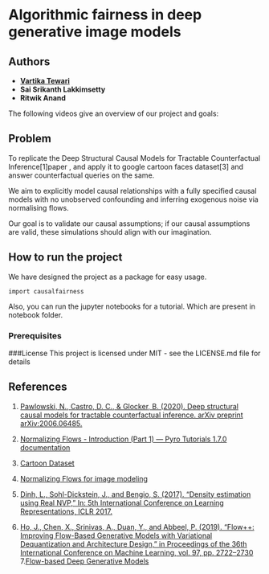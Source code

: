# Algorithmic fairness in deep generative image models
## Authors

* [**Vartika Tewari**](https://www.linkedin.com/in/vartika-tewari1992/)
* **Sai Srikanth Lakkimsetty**
* **Ritwik Anand**



The following videos give an overview of our project and goals:

## Problem
To replicate the Deep Structural Causal Models for Tractable Counterfactual Inference[1]paper , and apply it to google cartoon faces dataset[3] and answer counterfactual queries on the same. 

We aim to explicitly model causal relationships with a fully specified causal models with no unobserved confounding and inferring exogenous noise via  normalising flows.

Our goal is to validate our causal assumptions; if our causal assumptions are valid, these simulations should align with our imagination.



## How to run the project
We have designed the project as a package for easy usage.

 `import causalfairness`


Also, you can run the jupyter notebooks for a tutorial. Which are present in notebook folder.


### Prerequisites 

###License
This project is licensed under MIT - see the LICENSE.md file for details




## References
1. [Pawlowski, N., Castro, D. C., & Glocker, B. (2020). Deep structural causal models for tractable counterfactual inference. arXiv preprint arXiv:2006.06485.](https://arxiv.org/pdf/2006.06485.pdf)

2. [Normalizing Flows - Introduction (Part 1) — Pyro Tutorials 1.7.0 documentation](https://pyro.ai/examples/normalizing_flows_i.html)

3. [Cartoon Dataset](https://google.github.io/cartoonset/)

4. [Normalizing Flows for image modeling](https://uvadlc-notebooks.readthedocs.io/en/latest/tutorial_notebooks/tutorial11/NF_image_modeling.html#Tutorial-11:-Normalizing-Flows-for-image-modeling)

5. [Dinh, L., Sohl-Dickstein, J., and Bengio, S. (2017). “Density estimation using Real NVP,” In: 5th International Conference on Learning Representations, ICLR 2017.](https://arxiv.org/abs/1605.08803)
6. [Ho, J., Chen, X., Srinivas, A., Duan, Y., and Abbeel, P. (2019). “Flow++: Improving Flow-Based Generative Models with Variational Dequantization and Architecture Design,” in Proceedings of the 36th International Conference on Machine Learning, vol. 97, pp. 2722–2730](https://arxiv.org/pdf/1902.00275.pdf)
7.[Flow-based Deep Generative Models](https://lilianweng.github.io/lil-log/2018/10/13/flow-based-deep-generative-models.html)
